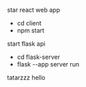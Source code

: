 star react web app
- cd client
- npm start

start flask api
- cd flask-server
- flask --app server run

tatarzzz hello